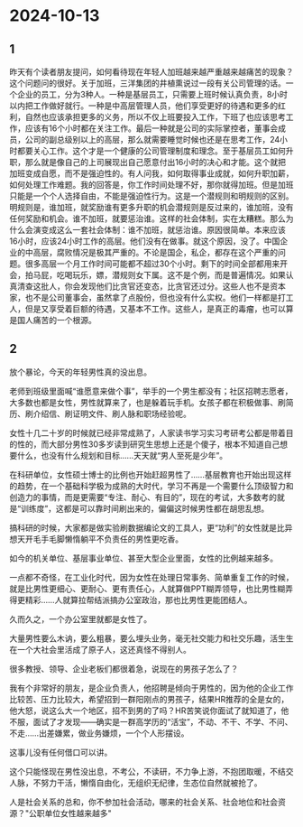 # 2024-10-13

## 1


昨天有个读者朋友提问，如何看待现在年轻人加班越来越严重越来越痛苦的现象？这个问题问的很好。关于加班，三洋集团的井植熏说过一段有关公司管理的话。一个企业的员工，分为3种人。一种是基层员工，只需要上班时候认真负责，8小时以内把工作做好就行。一种是中高层管理人员，他们享受更好的待遇和更多的红利，自然也应该承担更多的义务，所以不仅上班要投入工作，下班了也应该思考工作，应该有16个小时都在关注工作。最后一种就是公司的实际掌控者，董事会成员，公司的副总级别以上的高层，那么就需要睡觉时候也还是在思考工作，24小时都要关心工作。这个才是一个健康的公司管理制度和理念。至于基层员工如何升职，那么就是像自己的上司展现出自己愿意付出16小时的决心和才能。这个就把加班变成自愿，而不是强迫性的。有人问我，如何取得事业成就，如何升职加薪，如何处理工作难题。我的回答是，你工作时间处理不好，那你就得加班。但是加班只能是一个个人选择自由，不能是强迫性行为。这是一个潜规则和明规则的区别。明规则是，谁加班，就奖励谁有更多升职的机会潜规则是反过来的，谁加班，没有任何奖励和机会。谁不加班，就要惩治谁。这样的社会体制，实在太糟糕。那么为什么会演变成这么一套社会体制：谁不加班，就惩治谁。原因很简单。本来应该16小时，应该24小时工作的高层。他们没有在做事。就这个原因，没了。中国企业的中高层，腐败情况是极其严重的。不论是国企，私企，都存在这个严重的问题。很多高层一个月工作时间可能都不超过30个小时。剩下的时间全部都用来开会，拍马屁，吃喝玩乐，嫖，潜规则女下属。这不是个例，而是普遍情况。如果认真清查这批人，你会发现他们比贪官还变态，比贪官还过分。这些人也不是资本家，也不是公司董事会，虽然拿了点股份，但也没有什么实权。他们一样都是打工人，但是又享受着巨额的待遇，又基本不工作。这些人，是真正的毒瘤，也可以算是国人痛苦的一个根源。






## 2


放个暴论，今天的年轻男性真的没出息。

老师到班级里面喊“谁愿意来做个事”，举手的一个男生都没有；社区招聘志愿者，大多数也都是女性，男性就算来了，也是躲着玩手机。女孩子都在积极做事、刷简历、刷介绍信、刷证明文件、刷人脉和职场经验呢。

女性十几二十岁的时候就已经非常成熟了，人家读书学习实习考研考公都是带着目的性的，而大部分男性30多岁读到研究生思想上还是个傻子，根本不知道自己想要什么，也没有什么规划和目标……天天就“男人至死是少年”。

在科研单位，女性硕士博士的比例也开始赶超男性了……基层教育也开始出现这样的趋势，在一个基础科学极为成熟的大时代，学习不再是一个需要什么顶级智力和创造力的事情，而是更需要“专注、耐心、有目的”，现在的考试，大多数考的就是“训练度”，这都是可以靠时间刷出来的，偏偏这时候男性都在胡思乱想。

搞科研的时候，大家都是做实验刷数据编论文的工具人，更“功利”的女性就是比异想天开毛手毛脚懒惰躺平不负责任的男性更吃香。

如今的机关单位、基层事业单位、甚至大型企业里面，女性的比例越来越多。

一点都不奇怪，在工业化时代，因为女性在处理日常事务、简单重复工作的时候，就是比男性更细心、更耐心、更有责任心，人就算做PPT糊弄领导，也比男性糊弄得更精彩……人就算拉帮结派搞办公室政治，那也比男性更能团结人。

久而久之，一个办公室里就都是女性了。

大量男性要么木讷，要么粗暴，要么埋头业务，毫无社交能力和社交乐趣，活生生在一个大社会里活成了原子人，这还真怪不得别人。

很多教授、领导、企业老板们都很着急，说现在的男孩子怎么了？

我有个非常好的朋友，是企业负责人，他招聘是倾向于男性的，因为他的企业工作比较苦、压力比较大，希望招到一群阳刚点的男孩子，结果HR推荐的全是女的，他大怒，说这么大一个地区，招不到男的了吗？HR苦笑说你面试了就知道了，他不服，面试了才发现——确实是一群高学历的“活宝”，不动、不干、不学、不问、不走……出差嫌累，做业务嫌烦，一个个人形摆设。

这事儿没有任何借口可以讲。

这个只能怪现在男性没出息，不考公，不读研，不力争上游，不抱团取暖，不结交人脉，不努力干活，懒惰自由化，无组织无纪律，生态位自然就被抢了。

人是社会关系的总和，你不参加社会活动，哪来的社会关系、社会地位和社会资源？"公职单位女性越来越多"






